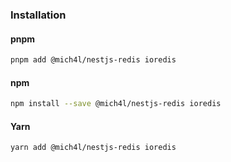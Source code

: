 ### Installation
#### pnpm
```bash
pnpm add @mich4l/nestjs-redis ioredis
```

#### npm
```bash
npm install --save @mich4l/nestjs-redis ioredis
```

#### Yarn
```bash
yarn add @mich4l/nestjs-redis ioredis
```
